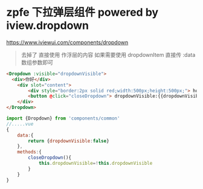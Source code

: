 # zpfe 下拉弹层组件 powered by iview.dropdown
<https://www.iviewui.com/components/dropdown>

> 去掉了 <slot name="list">
> 直接使用 <slot name="content"> 作浮层的内容
> 如果需要使用 dropdownItem 直接传 :data 数组参数即可
```html
<Dropdown :visible="dropdownVisible">
  <div>你好</div> 
    <div slot="content">
        <div style="border:2px solid red;width:500px;height:500px;"> how are you  </div>
        <button @click="closeDropdown"> dropdownVisible:{{dropdownVisible}} </button>
    </div> 
</Dropdown>

```

```js
import {Dropdown} from 'components/common'
//.....vue
{
    data:{
        return {dropdownVisible:false}
    },
    methods:{
        closeDropdown(){
            this.dropdownVisible=!this.dropdownVisible
        }
    }
}
```